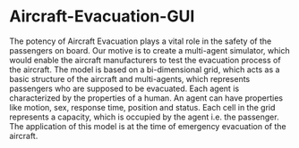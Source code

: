 # Aircraft-Evacuation-GUI
The potency of Aircraft Evacuation plays a vital role in the safety of the passengers on board. Our motive is to create a multi-agent simulator, which would enable the aircraft manufacturers to test the evacuation process of the aircraft. The model is based on a bi-dimensional grid, which acts as a basic structure of the aircraft and multi-agents, which represents passengers who are supposed to be evacuated. Each agent is characterized by the properties of a human. An agent can have properties like motion, sex, response time, position and status. Each cell in the grid represents a capacity, which is occupied by the agent i.e. the passenger. The application of this model is at the time of emergency evacuation of the aircraft.
